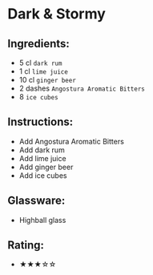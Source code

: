 # Dark & Stormy

## Ingredients:
- 5 cl `dark rum`
- 1 cl `lime juice`
- 10 cl `ginger beer`
- 2 dashes `Angostura Aromatic Bitters`
- 8 `ice cubes`

## Instructions:
- Add Angostura Aromatic Bitters
- Add dark rum
- Add lime juice
- Add ginger beer
- Add ice cubes

## Glassware:
- Highball glass

## Rating:
- ★★★☆☆